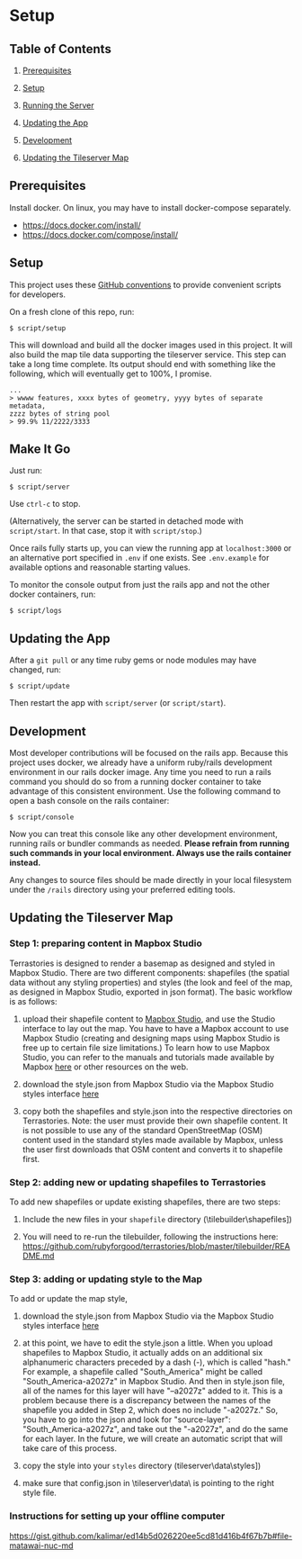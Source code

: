 # Setup

## Table of Contents

1.  [Prerequisites](#prerequisites)

2.  [Setup](#setup)

3.  [Running the Server](#make-it-go)

4.  [Updating the App](#make-it-go)

5.  [Development](#development)

6.  [Updating the Tileserver Map](#updating-the-tileserver-map)

## Prerequisites

Install docker. On linux, you may have to install docker-compose separately.

- https://docs.docker.com/install/
- https://docs.docker.com/compose/install/

## Setup

This project uses these [GitHub conventions](https://github.com/github/scripts-to-rule-them-all)
to provide convenient scripts for developers.

On a fresh clone of this repo, run:

```
$ script/setup
```

This will download and build all the docker images used in this project. It will
also build the map tile data supporting the tileserver service. This step can
take a long time complete. Its output should end with something like the
following, which will eventually get to 100%, I promise.

```
...
> wwww features, xxxx bytes of geometry, yyyy bytes of separate metadata,
zzzz bytes of string pool
> 99.9% 11/2222/3333
```

## Make It Go

Just run:

```
$ script/server
```

Use `ctrl-c` to stop.

(Alternatively, the server can be started in detached mode with `script/start`.
In that case, stop it with `script/stop`.)

Once rails fully starts up, you can view the running app at `localhost:3000`
or an alternative port specified in `.env` if one exists. See `.env.example` for
available options and reasonable starting values.

To monitor the console output from just the rails app and not the other docker
containers, run:

```
$ script/logs
```

## Updating the App

After a `git pull` or any time ruby gems or node modules may have changed, run:

```
$ script/update
```

Then restart the app with `script/server` (or `script/start`).

## Development

Most developer contributions will be focused on the rails app. Because this project uses
docker, we already have a uniform ruby/rails development environment in our rails docker
image. Any time you need to run a rails command you should do so from a running docker
container to take advantage of this consistent environment. Use the following command to
open a bash console on the rails container:

```
$ script/console
```

Now you can treat this console like any other development environment, running rails or
bundler commands as needed. **Please refrain from running such commands in your local
environment. Always use the rails container instead.**

Any changes to source files should be made directly in your local filesystem under the
`/rails` directory using your preferred editing tools.

## Updating the Tileserver Map

### Step 1: preparing content in Mapbox Studio

Terrastories is designed to render a basemap as designed and styled in Mapbox Studio. There are two different components: shapefiles (the spatial data without any styling properties) and styles (the look and feel of the map, as designed in Mapbox Studio, exported in json format). The basic workflow is as follows:

1.  upload their shapefile content to [Mapbox Studio](https://www.mapbox.com/mapbox-studio/), and use the Studio interface to lay out the map. You have to have a Mapbox account to use Mapbox Studio (creating and designing maps using Mapbox Studio is free up to certain file size limitations.) To learn how to use Mapbox Studio, you can refer to the manuals and tutorials made available by Mapbox [here](https://www.mapbox.com/help/studio-manual-tutorials/) or other resources on the web.

2.  download the style.json from Mapbox Studio via the Mapbox Studio styles interface [here](https://www.mapbox.com/studio/styles/)

3.  copy both the shapefiles and style.json into the respective directories on Terrastories.
    Note: the user must provide their own shapefile content. It is not possible to use any of the standard OpenStreetMap (OSM) content used in the standard styles made available by Mapbox, unless the user first downloads that OSM content and converts it to shapefile first.

### Step 2: adding new or updating shapefiles to Terrastories

To add new shapefiles or update existing shapefiles, there are two steps:

1.  Include the new files in your `shapefile` directory (\tilebuilder\shapefiles])

2.  You will need to re-run the tilebuilder, following the instructions here: https://github.com/rubyforgood/terrastories/blob/master/tilebuilder/README.md

### Step 3: adding or updating style to the Map

To add or update the map style,

1.  download the style.json from Mapbox Studio via the Mapbox Studio styles interface [here](https://www.mapbox.com/studio/styles/)

2.  at this point, we have to edit the style.json a little. When you upload shapefiles to Mapbox Studio, it actually adds on an additional six alphanumeric characters preceded by a dash (-), which is called "hash." For example, a shapefile called "South_America" might be called "South_America-a2027z" in Mapbox Studio. And then in style.json file, all of the names for this layer will have "–a2027z" added to it. This is a problem because there is a discrepancy between the names of the shapefile you added in Step 2, which does no include "-a2027z." So, you have to go into the json and look for "source-layer": "South_America-a2027z", and take out the "-a2027z", and do the same for each layer.
    In the future, we will create an automatic script that will take care of this process.

3.  copy the style into your `styles` directory (tileserver\data\styles])

4.  make sure that config.json in \tileserver\data\ is pointing to the right style file.

### Instructions for setting up your offline computer

https://gist.github.com/kalimar/ed14b5d026220ee5cd81d416b4f67b7b#file-matawai-nuc-md
